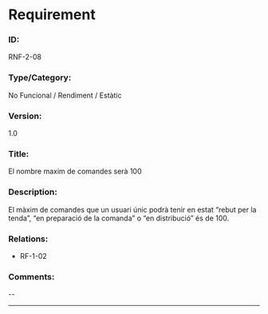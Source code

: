 # Requirement

### ID:
RNF-2-08

### Type/Category:
No Funcional / Rendiment / Estàtic

### Version:
1.0

### Title:
El nombre maxim de comandes serà 100

### Description:
El màxim de comandes que un usuari únic podrà tenir en estat “rebut per la tenda”, “en preparació de la comanda” o “en distribució” és de 100.

### Relations:
* RF-1-02

### Comments:
--

---